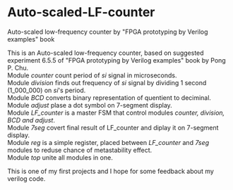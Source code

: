 # Auto-scaled-LF-counter
Auto-scaled low-frequency counter by "FPGA prototyping by Verilog examples" book

This is an Auto-scaled low-frequency counter, based on suggested experiment 6.5.5 of "FPGA prototyping by Verilog examples" book by Pong P. Chu.  
Module *counter* count period of *si* signal in microseconds.  
Module *division* finds out frequency of *si* signal by dividing 1 second (1_000_000) on *si*'s period.  
Module *BCD* converts binary representation of quentient to deciminal.  
Module *adjust* plase a dot symbol on 7-segment display.  
Module *LF_counter* is a master FSM that control modules *counter, division, BCD and adjust*.  
Module *7seg* covert final result of LF_counter and diplay it on 7-segment display.  
Module *reg* is a simple register, placed between *LF_counter* and *7seg* modules to reduse chance of metastability effect.  
Module *top* unite all modules in one.  

This is one of my first projects and I hope for some feedback about my verilog code.
